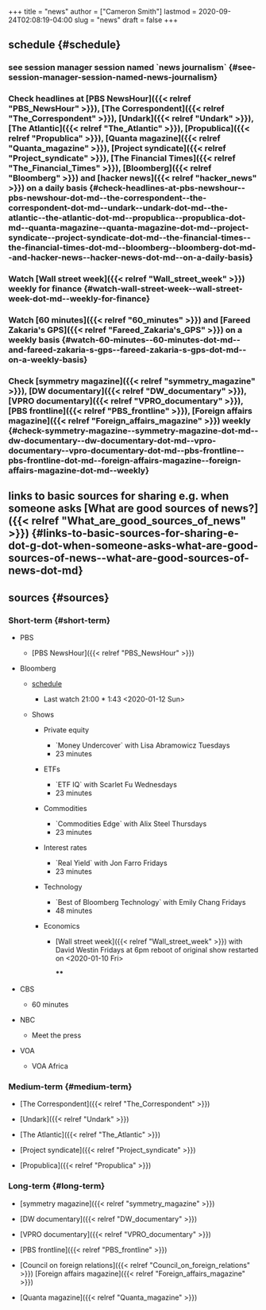 +++
title = "news"
author = ["Cameron Smith"]
lastmod = 2020-09-24T02:08:19-04:00
slug = "news"
draft = false
+++

## schedule {#schedule}


### see session manager session named \`news journalism\` {#see-session-manager-session-named-news-journalism}


### Check headlines at [PBS NewsHour]({{< relref "PBS_NewsHour" >}}), [The Correspondent]({{< relref "The_Correspondent" >}}), [Undark]({{< relref "Undark" >}}), [The Atlantic]({{< relref "The_Atlantic" >}}), [Propublica]({{< relref "Propublica" >}}), [Quanta magazine]({{< relref "Quanta_magazine" >}}), [Project syndicate]({{< relref "Project_syndicate" >}}), [The Financial Times]({{< relref "The_Financial_Times" >}}), [Bloomberg]({{< relref "Bloomberg" >}}) and [hacker news]({{< relref "hacker_news" >}}) on a daily basis {#check-headlines-at-pbs-newshour--pbs-newshour-dot-md--the-correspondent--the-correspondent-dot-md--undark--undark-dot-md--the-atlantic--the-atlantic-dot-md--propublica--propublica-dot-md--quanta-magazine--quanta-magazine-dot-md--project-syndicate--project-syndicate-dot-md--the-financial-times--the-financial-times-dot-md--bloomberg--bloomberg-dot-md--and-hacker-news--hacker-news-dot-md--on-a-daily-basis}


### Watch [Wall street week]({{< relref "Wall_street_week" >}}) weekly for finance {#watch-wall-street-week--wall-street-week-dot-md--weekly-for-finance}


### Watch [60 minutes]({{< relref "60_minutes" >}}) and [Fareed Zakaria's GPS]({{< relref "Fareed_Zakaria's_GPS" >}}) on a weekly basis {#watch-60-minutes--60-minutes-dot-md--and-fareed-zakaria-s-gps--fareed-zakaria-s-gps-dot-md--on-a-weekly-basis}


### Check [symmetry magazine]({{< relref "symmetry_magazine" >}}), [DW documentary]({{< relref "DW_documentary" >}}), [VPRO documentary]({{< relref "VPRO_documentary" >}}), [PBS frontline]({{< relref "PBS_frontline" >}}), [Foreign affairs magazine]({{< relref "Foreign_affairs_magazine" >}}) weekly {#check-symmetry-magazine--symmetry-magazine-dot-md--dw-documentary--dw-documentary-dot-md--vpro-documentary--vpro-documentary-dot-md--pbs-frontline--pbs-frontline-dot-md--foreign-affairs-magazine--foreign-affairs-magazine-dot-md--weekly}


## links to basic sources for sharing e.g. when someone asks [What are good sources of news?]({{< relref "What_are_good_sources_of_news" >}}) {#links-to-basic-sources-for-sharing-e-dot-g-dot-when-someone-asks-what-are-good-sources-of-news--what-are-good-sources-of-news-dot-md}


## sources {#sources}


### Short-term {#short-term}

<!--list-separator-->

-  PBS

    <!--list-separator-->

    -  [PBS NewsHour]({{< relref "PBS_NewsHour" >}})

<!--list-separator-->

-  Bloomberg

    <!--list-separator-->

    -  [schedule](<https://en.wikipedia.org/wiki/Bloomberg%5FTelevision#New%5FYork%5Fproduction>)

        <!--list-separator-->

        -  Last watch 21:00 \* 1:43 <span class="timestamp-wrapper"><span class="timestamp">&lt;2020-01-12 Sun&gt;</span></span>

    <!--list-separator-->

    -  Shows

        <!--list-separator-->

        -  Private equity

            <!--list-separator-->

            -  \`Money Undercover\` with Lisa Abramowicz Tuesdays

            <!--list-separator-->

            -  23 minutes

        <!--list-separator-->

        -  ETFs

            <!--list-separator-->

            -  \`ETF IQ\` with Scarlet Fu Wednesdays

            <!--list-separator-->

            -  23 minutes

        <!--list-separator-->

        -  Commodities

            <!--list-separator-->

            -  \`Commodities Edge\` with Alix Steel Thursdays

            <!--list-separator-->

            -  23 minutes

        <!--list-separator-->

        -  Interest rates

            <!--list-separator-->

            -  \`Real Yield\` with Jon Farro Fridays

            <!--list-separator-->

            -  23 minutes

        <!--list-separator-->

        -  Technology

            <!--list-separator-->

            -  \`Best of Bloomberg Technology\` with Emily Chang Fridays

            <!--list-separator-->

            -  48 minutes

        <!--list-separator-->

        -  Economics

            <!--list-separator-->

            -  [Wall street week]({{< relref "Wall_street_week" >}}) with David Westin Fridays at 6pm reboot of original show restarted on <span class="timestamp-wrapper"><span class="timestamp">&lt;2020-01-10 Fri&gt;</span></span>

                ****\*\*****

<!--list-separator-->

-  CBS

    <!--list-separator-->

    -  60 minutes

<!--list-separator-->

-  NBC

    <!--list-separator-->

    -  Meet the press

<!--list-separator-->

-  VOA

    <!--list-separator-->

    -  VOA Africa


### Medium-term {#medium-term}

<!--list-separator-->

-  [The Correspondent]({{< relref "The_Correspondent" >}})

<!--list-separator-->

-  [Undark]({{< relref "Undark" >}})

<!--list-separator-->

-  [The Atlantic]({{< relref "The_Atlantic" >}})

<!--list-separator-->

-  [Project syndicate]({{< relref "Project_syndicate" >}})

<!--list-separator-->

-  [Propublica]({{< relref "Propublica" >}})


### Long-term {#long-term}

<!--list-separator-->

-  [symmetry magazine]({{< relref "symmetry_magazine" >}})

<!--list-separator-->

-  [DW documentary]({{< relref "DW_documentary" >}})

<!--list-separator-->

-  [VPRO documentary]({{< relref "VPRO_documentary" >}})

<!--list-separator-->

-  [PBS frontline]({{< relref "PBS_frontline" >}})

<!--list-separator-->

-  [Council on foreign relations]({{< relref "Council_on_foreign_relations" >}}) [Foreign affairs magazine]({{< relref "Foreign_affairs_magazine" >}})

<!--list-separator-->

-  [Quanta magazine]({{< relref "Quanta_magazine" >}})
